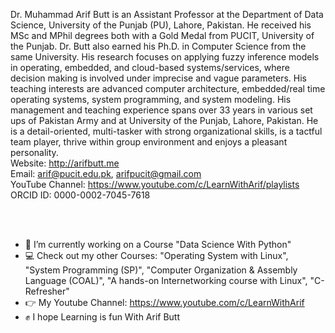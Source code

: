 Dr. Muhammad Arif Butt is an Assistant Professor at the Department of Data Science, University of the Punjab (PU), Lahore, Pakistan. He received his MSc and MPhil degrees both with a Gold Medal from PUCIT, University of the Punjab. Dr. Butt also earned his Ph.D. in Computer Science from the same University. His research focuses on applying fuzzy inference models in operating, embedded, and cloud-based systems/services, where decision making is involved under imprecise and vague parameters. His teaching interests are advanced computer architecture, embedded/real time operating systems, system programming, and system modeling. His management and teaching experience spans over 33 years in various set ups of Pakistan Army and at University of the Punjab, Lahore, Pakistan. He is a detail-oriented, multi-tasker with strong organizational skills, is a tactful team player, thrive within group environment and enjoys a pleasant personality.
<br> Website: http://arifbutt.me
<br> Email: arif@pucit.edu.pk, arifpucit@gmail.com 
<br> YouTube Channel: https://www.youtube.com/c/LearnWithArif/playlists
<br> ORCID ID: 0000-0002-7045-7618


<br>
<br>

  - 👀 I’m currently working on a Course "Data Science With Python"
  - 💻 Check out my other Courses: "Operating System with Linux", "System Programming (SP)", "Computer Organization & Assembly Language (COAL)", "A hands-on Internetworking course with Linux", "C-Refresher"
  - 👉 My Youtube Channel: https://www.youtube.com/c/LearnWithArif
  - ✊️ I hope Learning is fun With Arif Butt


<!---
arifpucit/arifpucit is a ✨ special ✨ repository because its `README.md` (this file) appears on your GitHub profile.
You can click the Preview link to take a look at your changes.
--->
